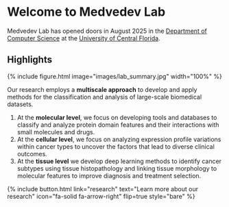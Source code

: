 ---
---

# Welcome to Medvedev Lab

Medvedev Lab has opened doors in August 2025 in the [Department of Computer Science](https://www.cs.ucf.edu/) at the [University of Central Florida](https://www.ucf.edu/).

## Highlights

{% include figure.html image="images/lab_summary.jpg" width="100%" %}

Our research employs a **multiscale approach** to develop and apply methods for the classification and analysis of large-scale biomedical datasets. 

1. At the **molecular level**, we focus on developing tools and databases to classify and analyze protein domain features and their interactions with small molecules and drugs.
2. At the **cellular level**, we focus on analyzing expression profile variations within cancer types to uncover the factors that lead to diverse clinical outcomes.
3. At the **tissue level** we develop deep learning methods to identify cancer subtypes using tissue histopathology and linking tissue morphology to molecular features to improve diagnosis and treatment selection.

{%
  include button.html
  link="research"
  text="Learn more about our research"
  icon="fa-solid fa-arrow-right"
  flip=true
  style="bare"
%}

